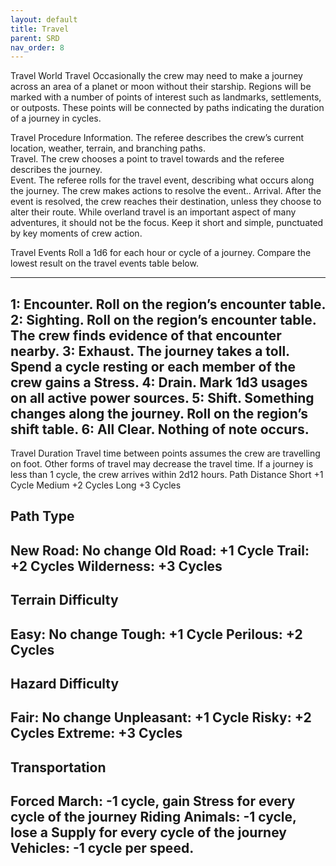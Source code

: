 ```yaml
---
layout: default
title: Travel
parent: SRD
nav_order: 8
---
```


Travel
World Travel
Occasionally the crew may need to make a journey across an area of a planet or moon without their starship.
Regions will be marked with a number of points of interest such as landmarks, settlements, or outposts. These points will be connected by paths indicating the duration of a journey in cycles.

Travel Procedure
Information. The referee describes the crew’s current location, weather, terrain, and branching paths.  
Travel. The crew chooses a point to travel towards and the referee describes the journey.  
Event. The referee rolls for the travel event, describing what occurs along the journey. The crew makes actions to resolve the event..
Arrival. After the event is resolved, the crew reaches their destination, unless they choose to alter their route.
While overland travel is an important aspect of many adventures, it should not be the focus.  Keep it short and simple, punctuated by key moments of crew action.

Travel Events
Roll a 1d6 for each hour or cycle of a journey. Compare the lowest result on the travel events table below. 

---
1: Encounter. Roll on the region’s encounter table.
2: Sighting. Roll on the region’s encounter table. The crew finds evidence of that encounter nearby.
3: Exhaust. The journey takes a toll. Spend a cycle resting or each member of the crew gains a Stress.
4: Drain. Mark 1d3 usages on all active power sources.
5: Shift. Something changes along the journey. Roll on the region’s shift table.
6: All Clear. Nothing of note occurs.
---

Travel Duration
Travel time between points assumes the crew are travelling on foot. Other forms of travel may decrease the travel time. If a journey is less than 1 cycle, the crew arrives within 2d12 hours.
Path Distance
Short
+1 Cycle
Medium
+2 Cycles
Long
+3 Cycles

Path Type
---
New Road: No change
Old Road: +1 Cycle
Trail: +2 Cycles
Wilderness: +3 Cycles
---

Terrain Difficulty
---
Easy: No change
Tough: +1 Cycle
Perilous: +2 Cycles
---

Hazard Difficulty
---
Fair: No change
Unpleasant: +1 Cycle
Risky: +2 Cycles
Extreme: +3 Cycles
---

Transportation
---
Forced March: -1 cycle, gain Stress for every cycle of the journey
Riding Animals: -1 cycle, lose a Supply for every cycle of the journey
Vehicles: -1 cycle per speed.
---



